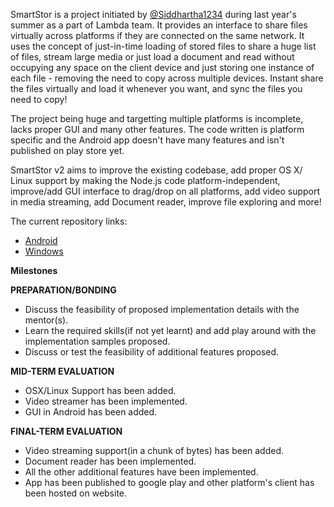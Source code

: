 SmartStor is a project initiated by [@Siddhartha1234](https://github.com/Siddhartha1234) during last year's summer as a part of Lambda team. It provides an interface to share
files virtually across platforms if they are connected on the same network. It uses the concept of just-in-time loading of stored files
to share a huge list of files, stream large media or just load a document and read without occupying any space on the client device and just storing one instance of each file - removing the need to copy across multiple devices. 
Instant share the files virtually and load it whenever you want, and sync the files you need to copy!

The project being huge and targetting multiple platforms is incomplete, lacks proper GUI and many other features. The code written is platform specific and the Android app doesn't have many features and isn't published on play store yet.

SmartStor v2 aims to improve the existing codebase, add proper OS X/ Linux support by making the Node.js code platform-independent, improve/add GUI interface to drag/drop on all platforms, add video support in media streaming, add Document reader, improve file exploring and more! 

The current repository links:

- [Android](https://github.com/Siddhartha1234/SmartStor)
- [Windows](https://github.com/Siddhartha1234/SmartStorWindows)

**Milestones**

**PREPARATION/BONDING**

- Discuss the feasibility of proposed implementation details with the mentor(s). 
- Learn the required skills(if not yet learnt) and add play around with the implementation samples proposed.
- Discuss or test the feasibility of additional features proposed.

**MID-TERM EVALUATION**

- OSX/Linux Support has been added.
- Video streamer has been implemented.
- GUI in Android has been added.

**FINAL-TERM EVALUATION**

- Video streaming support(in a chunk of bytes) has been added.
- Document reader has been implemented.
- All the other additional features have been implemented.
- App has been published to google play and other platform's client has been hosted on website.


